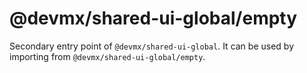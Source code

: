 # @devmx/shared-ui-global/empty

Secondary entry point of `@devmx/shared-ui-global`. It can be used by importing from `@devmx/shared-ui-global/empty`.
